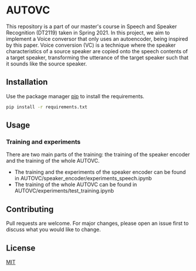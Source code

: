 # AUTOVC
This repository is a part of our master's course in Speech and Speaker Recognition (DT2119) taken in Spring 2021. In this project, we aim to implement a Voice conversor that only uses an autoencoder, being inspired by this paper. Voice conversion (VC) is a technique where the speaker characteristics of a source speaker are copied onto the speech contents of a target speaker, transforming the utterance of the target speaker such that it sounds like the source speaker.

## Installation

Use the package manager [pip](https://pip.pypa.io/en/stable/) to install the requirements.

```bash
pip install -r requirements.txt

```

## Usage
### Training and experiments
There are two main parts of the training: the training of the speaker encoder and the training of the whole AUTOVC. 
* The training and the experiments of the speaker encoder can be found in AUTOVC/speaker_encoder/experiments_speech.ipynb
* The training of the whole AUTOVC can be found in AUTOVC/experiments/test_training.ipynb

## Contributing
Pull requests are welcome. For major changes, please open an issue first to discuss what you would like to change.

## License
[MIT](https://choosealicense.com/licenses/mit/)
